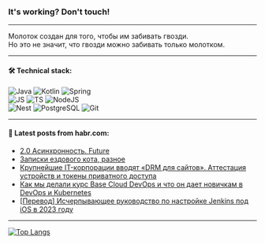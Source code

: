 ### It's working? Don't touch!

---
Молоток создан для того, чтобы им забивать гвозди. <br>
Но это не значит, что гвозди можно забивать только молотком.

---

#### 🛠️ Technical stack:

![Java](https://img.shields.io/badge/Java-informational?logo=Oracle&style=flat&logoColor=white&color=FF4500)
![Kotlin](https://img.shields.io/badge/Kotlin-informational?logo=Kotlin&style=flat&logoColor=white&color=774D97)
![Spring](https://img.shields.io/badge/SpringBoot-informational?logo=SpringBoot&style=flat&logoColor=white&color=6DB33F) <br>
![JS](https://img.shields.io/badge/JS-informational?logo=javaScript&style=flat&logoColor=black&color=F7Df1E)
![TS](https://img.shields.io/badge/TypeScript-informational?logo=typeScript&style=flat&logoColor=black&color=0667A8)
![NodeJS](https://img.shields.io/badge/NodeJS-informational?logo=node.js&style=flat&logoColor=white&color=70A760) <br>
![Nest](https://img.shields.io/badge/NestJS-informational?logo=NestJS&style=flat&logoColor=white&color=E0234E)
![PostgreSQL](https://img.shields.io/badge/PostgreSQL-informational?logo=PostgreSQL&style=flat&logoColor=white&color=DAA520)
![Git](https://img.shields.io/badge/Git-informational?logo=git&style=flat&logoColor=white&color=778899)

___

#### 💬 Latest posts from habr.com:

<!-- BLOG-POST-LIST:START -->
- [2.0 Асинхронность. Future](https://habr.com/ru/articles/754268/?utm_source=habrahabr&utm_medium=rss&utm_campaign=754268)
- [Записки ездового кота, разное](https://habr.com/ru/articles/754258/?utm_source=habrahabr&utm_medium=rss&utm_campaign=754258)
- [Крупнейшие IT-корпорации вводят «DRM для сайтов». Аттестация устройств и токены приватного доступа](https://habr.com/ru/companies/globalsign/articles/754250/?utm_source=habrahabr&utm_medium=rss&utm_campaign=754250)
- [Как мы делали курс Base Cloud DevOps и что он дает новичкам в DevOps и Kubernetes](https://habr.com/ru/companies/beeline_cloud/articles/754222/?utm_source=habrahabr&utm_medium=rss&utm_campaign=754222)
- [[Перевод] Исчерпывающее руководство по настройке Jenkins под iOS в 2023 году](https://habr.com/ru/companies/otus/articles/754156/?utm_source=habrahabr&utm_medium=rss&utm_campaign=754156)
<!-- BLOG-POST-LIST:END -->

---
[![Top Langs](https://github-readme-stats-git-master-advtsetting-gmailcom.vercel.app/api/top-langs/?username=zloylis&langs_count=10&hide_title=false&title_color=e6edf3&size_weight=0.5&count_weight=0.5&layout=compact&hide_border=true&theme=dracula)](https://github.com/zloylis)

<!-- ![GitHub stats](https://github-readme-stats-git-master-advtsetting-gmailcom.vercel.app/api?username=zloylis&show_icons=true&hide_border=true&theme=dracula&hide_title=true&include_all_commits=true&count_private=true&hide=contribs&hide_rank=true) -->
